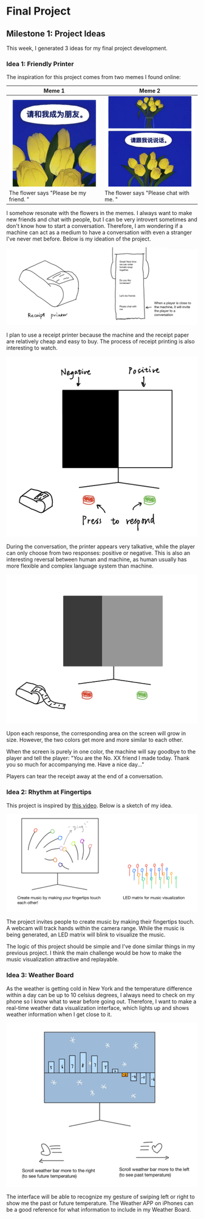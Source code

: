 # Final Project
## Milestone 1: Project Ideas

This week, I generated 3 ideas for my final project development. 

### Idea 1: Friendly Printer
The inspiration for this project comes from two memes I found online: 

| Meme 1      | Meme 2 |
| ----------- | ----------- |
| ![](./imgs/idea1-meme1.jpg)      | ![](./imgs/idea1-meme2.jpg)      |
| The flower says "Please be my friend. "   | The flower says "Please chat with me. "        |

I somehow resonate with the flowers in the memes. I always want to make new friends and chat with people, but I can be very introvert sometimes and don't know how to start a conversation. Therefore, I am wondering if a machine can act as a medium to have a conversation with even a stranger I've never met before. Below is my ideation of the project. 

![](./imgs/idea1-1.jpg)

I plan to use a receipt printer because the machine and the receipt paper are relatively cheap and easy to buy. The process of receipt printing is also interesting to watch. 

![](./imgs/idea1-2.jpg)

During the conversation, the printer appears very talkative, while the player can only choose from two responses: positive or negative. This is also an interesting reversal between human and machine, as human usually has more flexible and complex language system than machine. 

![](./imgs/idea1-3.jpg)

Upon each response, the corresponding area on the screen will grow in size. However, the two colors get more and more similar to each other. 

When the screen is purely in one color, the machine will say goodbye to the player and tell the player: "You are the No. XX friend I made today. Thank you so much for accompanying me. Have a nice day..."

Players can tear the receipt away at the end of a conversation.  

### Idea 2: Rhythm at Fingertips

This project is inspired by [this video](https://www.youtube.com/watch?v=BboivOblV-A). Below is a sketch of my idea. 

![](./imgs/idea2.jpg)

The project invites people to create music by making their fingertips touch. A webcam will track hands within the camera range. While the music is being generated, an LED matrix will blink to visualize the music. 

The logic of this project should be simple and I've done similar things in my previous project. I think the main challenge would be how to make the music visualization attractive and replayable. 

### Idea 3: Weather Board

As the weather is getting cold in New York and the temperature difference within a day can be up to 10 celsius degrees, I always need to check on my phone so I know what to wear before going out. Therefore, I want to make a real-time weather data visualization interface, which lights up and shows weather information when I get close to it. 

![](./imgs/idea3.jpg)

The interface will be able to recognize my gesture of swiping left or right to show me the past or future temperature. The Weather APP on iPhones can be a good reference for what information to include in my Weather Board. 

